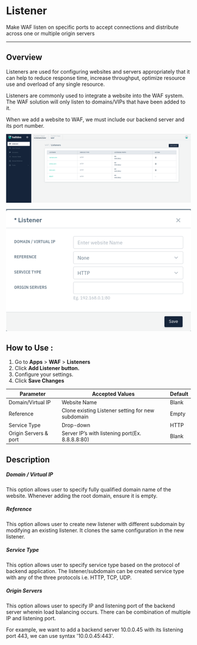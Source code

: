 # Listener 
Make WAF listen on specific ports to accept connections and distribute across one or multiple origin servers

---

## Overview 
Listeners are used for configuring websites and servers appropriately that it can help to reduce response time, increase throughput, optimize resource use and overload of any single resource. 

Listeners are commonly used to integrate a website into the WAF system. The WAF solution will only listen to domains/VIPs that have been added to it.

When we add a website to WAF, we must include our backend server and its port number.

![Listener](/img/waf/v2/listeners.png)

![Listener](/img/waf/v2/addinglisteners.png)

## How to Use :
1. Go to **Apps** > **WAF** > **Listeners**
2. Click **Add Listener button.**
3. Configure your settings.
4. Click **Save Changes**

|Parameter | Accepted Values | Default 
| ----------- | ----------- |---------|
| Domain/Virtual IP| Website Name | Blank
| Reference|Clone existing Listener setting for new subdomain|Empty
Service Type|Drop-down|HTTP
Origin Servers & port|Server IP’s with listening port(Ex. 8.8.8.8:80)|Blank

## Description 
##### **Domain / Virtual IP**
This option allows user to specify fully qualified domain name of the website. Whenever adding the root domain, ensure it is empty.

##### **Reference**
This option allows user to create new listener with different subdomain by modifying an existing listener. It clones the same configuration in the new listener.

##### **Service Type**
This option allows user to specify service type based on the protocol of backend application. The listener/subdomain can be created service type with any of the three protocols i.e. HTTP, TCP, UDP.

##### **Origin Servers**
This option allows user to specify IP and listening port of the backend server wherein load balancing occurs. There can be combination of multiple IP and listening port.

For example, we want to add a backend server 10.0.0.45 with its listening port 443, we can use syntax '10.0.0.45:443'.
